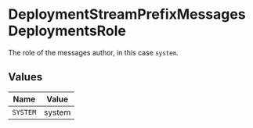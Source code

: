 # DeploymentStreamPrefixMessagesDeploymentsRole

The role of the messages author, in this case `system`.


## Values

| Name     | Value    |
| -------- | -------- |
| `SYSTEM` | system   |